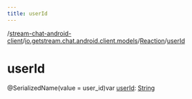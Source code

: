 ```yaml
---
title: userId
---
```

/[stream-chat-android-client](../../index.md)/[io.getstream.chat.android.client.models](../index.md)/[Reaction](index.md)/[userId](userId.md)  
  
  
  
# userId  
@SerializedName(value = user_id)var [userId](userId.md): [String](https://kotlinlang.org/api/latest/jvm/stdlib/kotlin/-string/index.html)
